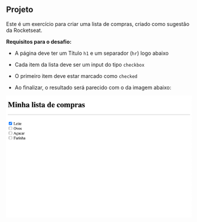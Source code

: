 ## Projeto

Este é um exercício para criar uma lista de compras, criado como sugestão da Rocketseat.

**Requisitos para o desafio:**

- A página deve ter um Título `h1` e um separador (`hr`) logo abaixo

- Cada item da lista deve ser um input do tipo `checkbox`

- O primeiro item deve estar marcado como `checked`

- Ao finalizar, o resultado será parecido com o da imagem abaixo:

<img src="./modelo.png" align="left">
